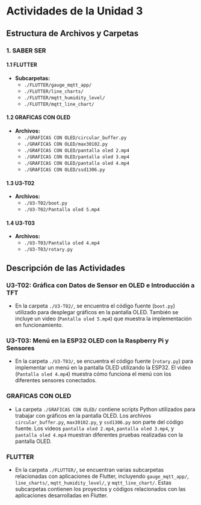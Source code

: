 # Actividades de la Unidad 3

## Estructura de Archivos y Carpetas

### 1. **SABER SER**

#### 1.1 **FLUTTER**
   - **Subcarpetas:**
     - `./FLUTTER/gauge_mqtt_app/`
     - `./FLUTTER/line_charts/`
     - `./FLUTTER/mqtt_humidity_level/`
     - `./FLUTTER/mqtt_line_chart/`

#### 1.2 **GRAFICAS CON OLED**
   - **Archivos:**
     - `./GRAFICAS CON OLED/circular_buffer.py`
     - `./GRAFICAS CON OLED/max30102.py`
     - `./GRAFICAS CON OLED/pantalla oled 2.mp4`
     - `./GRAFICAS CON OLED/pantalla oled 3.mp4`
     - `./GRAFICAS CON OLED/pantalla oled 4.mp4`
     - `./GRAFICAS CON OLED/ssd1306.py`

#### 1.3 **U3-T02**
   - **Archivos:**
     - `./U3-T02/boot.py`
     - `./U3-T02/Pantalla oled 5.mp4`

#### 1.4 **U3-T03**
   - **Archivos:**
     - `./U3-T03/Pantalla oled 4.mp4`
     - `./U3-T03/rotary.py`

## Descripción de las Actividades

### U3-T02: Gráfica con Datos de Sensor en OLED e Introducción a TFT
- En la carpeta `./U3-T02/`, se encuentra el código fuente (`boot.py`) utilizado para desplegar gráficos en la pantalla OLED. También se incluye un video (`Pantalla oled 5.mp4`) que muestra la implementación en funcionamiento.

### U3-T03: Menú en la ESP32 OLED con la Raspberry Pi y Sensores
- En la carpeta `./U3-T03/`, se encuentra el código fuente (`rotary.py`) para implementar un menú en la pantalla OLED utilizando la ESP32. El video (`Pantalla oled 4.mp4`) muestra cómo funciona el menú con los diferentes sensores conectados.

### GRAFICAS CON OLED
- La carpeta `./GRAFICAS CON OLED/` contiene scripts Python utilizados para trabajar con gráficos en la pantalla OLED. Los archivos `circular_buffer.py`, `max30102.py`, y `ssd1306.py` son parte del código fuente. Los videos `pantalla oled 2.mp4`, `pantalla oled 3.mp4`, y `pantalla oled 4.mp4` muestran diferentes pruebas realizadas con la pantalla OLED.

### FLUTTER
- En la carpeta `./FLUTTER/`, se encuentran varias subcarpetas relacionadas con aplicaciones de Flutter, incluyendo `gauge_mqtt_app/`, `line_charts/`, `mqtt_humidity_level/`, y `mqtt_line_chart/`. Estas subcarpetas contienen los proyectos y códigos relacionados con las aplicaciones desarrolladas en Flutter.

